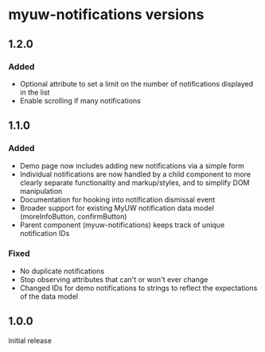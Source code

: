 # myuw-notifications versions

## 1.2.0

### Added
- Optional attribute to set a limit on the number of notifications displayed in the list
- Enable scrolling if many notifications

## 1.1.0

### Added
- Demo page now includes adding new notifications via a simple form
- Individual notifications are now handled by a child component to more clearly separate functionality and markup/styles, and to simplify DOM manipulation
- Documentation for hooking into notification dismissal event
- Broader support for existing MyUW notification data model (moreInfoButton, confirmButton)
- Parent component (myuw-notifications) keeps track of unique notification IDs

### Fixed
- No duplicate notifications
- Stop observing attributes that can't or won't ever change
- Changed IDs for demo notifications to strings to reflect the expectations of the data model

## 1.0.0

Initial release
